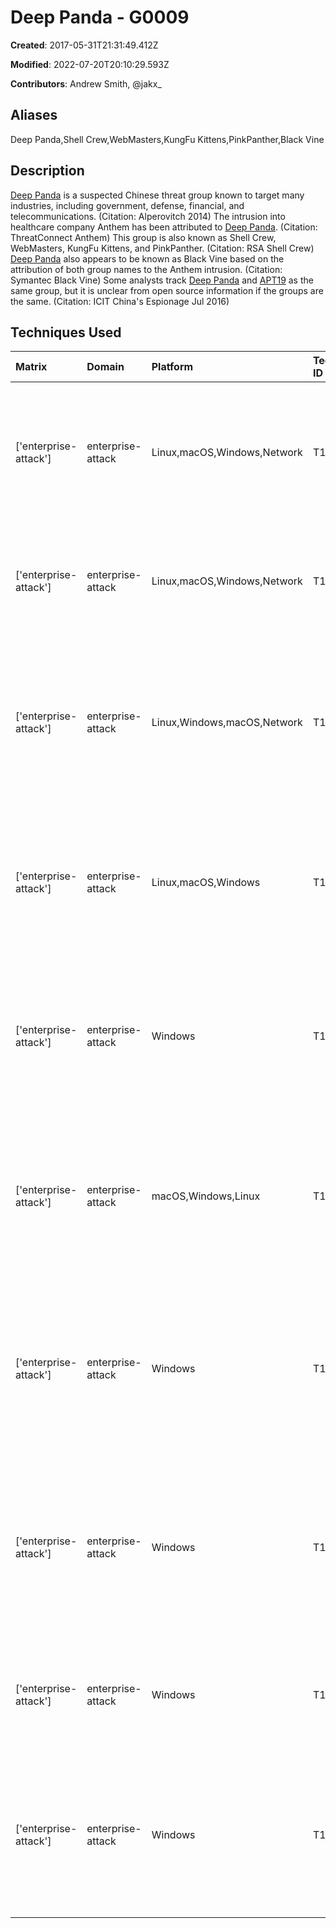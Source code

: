 # Deep Panda - G0009

**Created**: 2017-05-31T21:31:49.412Z

**Modified**: 2022-07-20T20:10:29.593Z

**Contributors**: Andrew Smith, @jakx_

## Aliases

Deep Panda,Shell Crew,WebMasters,KungFu Kittens,PinkPanther,Black Vine

## Description

[Deep Panda](https://attack.mitre.org/groups/G0009) is a suspected Chinese threat group known to target many industries, including government, defense, financial, and telecommunications. (Citation: Alperovitch 2014) The intrusion into healthcare company Anthem has been attributed to [Deep Panda](https://attack.mitre.org/groups/G0009). (Citation: ThreatConnect Anthem) This group is also known as Shell Crew, WebMasters, KungFu Kittens, and PinkPanther. (Citation: RSA Shell Crew) [Deep Panda](https://attack.mitre.org/groups/G0009) also appears to be known as Black Vine based on the attribution of both group names to the Anthem intrusion. (Citation: Symantec Black Vine) Some analysts track [Deep Panda](https://attack.mitre.org/groups/G0009) and [APT19](https://attack.mitre.org/groups/G0073) as the same group, but it is unclear from open source information if the groups are the same. (Citation: ICIT China's Espionage Jul 2016)

## Techniques Used

|Matrix|Domain|Platform|Technique ID|Technique Name|Use|
| :---| :---| :---| :---| :---| :---|
|['enterprise-attack']|enterprise-attack|Linux,macOS,Windows,Network|T1057|Process Discovery|[Deep Panda](https://attack.mitre.org/groups/G0009) uses the Microsoft [Tasklist](https://attack.mitre.org/software/S0057) utility to list processes running on systems.(Citation: Alperovitch 2014)|
|['enterprise-attack']|enterprise-attack|Linux,macOS,Windows,Network|T1018|Remote System Discovery|[Deep Panda](https://attack.mitre.org/groups/G0009) has used ping to identify other machines of interest.(Citation: Alperovitch 2014)|
|['enterprise-attack']|enterprise-attack|Linux,Windows,macOS,Network|T1505.003|Web Shell|[Deep Panda](https://attack.mitre.org/groups/G0009) uses Web shells on publicly accessible Web servers to access victim networks.(Citation: CrowdStrike Deep Panda Web Shells)|
|['enterprise-attack']|enterprise-attack|Linux,macOS,Windows|T1027.005|Indicator Removal from Tools|[Deep Panda](https://attack.mitre.org/groups/G0009) has updated and modified its malware, resulting in different hash values that evade detection.(Citation: Symantec Black Vine)|
|['enterprise-attack']|enterprise-attack|Windows|T1218.010|Regsvr32|[Deep Panda](https://attack.mitre.org/groups/G0009) has used regsvr32.exe to execute a server variant of [Derusbi](https://attack.mitre.org/software/S0021) in victim networks.(Citation: RSA Shell Crew)|
|['enterprise-attack']|enterprise-attack|macOS,Windows,Linux|T1564.003|Hidden Window|[Deep Panda](https://attack.mitre.org/groups/G0009) has used <code>-w hidden</code> to conceal [PowerShell](https://attack.mitre.org/techniques/T1059/001) windows by setting the WindowStyle parameter to hidden. (Citation: Alperovitch 2014)|
|['enterprise-attack']|enterprise-attack|Windows|T1059.001|PowerShell|[Deep Panda](https://attack.mitre.org/groups/G0009) has used PowerShell scripts to download and execute programs in memory, without writing to disk.(Citation: Alperovitch 2014)|
|['enterprise-attack']|enterprise-attack|Windows|T1546.008|Accessibility Features|[Deep Panda](https://attack.mitre.org/groups/G0009) has used the sticky-keys technique to bypass the RDP login screen on remote systems during intrusions.(Citation: RSA Shell Crew)|
|['enterprise-attack']|enterprise-attack|Windows|T1047|Windows Management Instrumentation|The [Deep Panda](https://attack.mitre.org/groups/G0009) group is known to utilize WMI for lateral movement.(Citation: Alperovitch 2014)|
|['enterprise-attack']|enterprise-attack|Windows|T1021.002|SMB/Windows Admin Shares|[Deep Panda](https://attack.mitre.org/groups/G0009) uses net.exe to connect to network shares using <code>net use</code> commands with compromised credentials.(Citation: Alperovitch 2014)|
